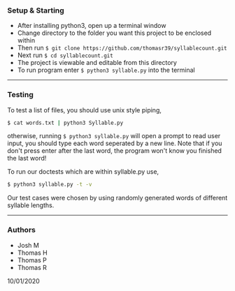 ### Setup & Starting
- After installing python3, open up a terminal window
- Change directory to the folder you want this project to be enclosed within
- Then run `$ git clone https://github.com/thomasr39/syllablecount.git`
- Next run `$ cd syllablecount.git`
- The project is viewable and editable from this directory
- To run program enter `$ python3 syllable.py` into the terminal

---

### Testing
To test a list of files, you should use unix style piping,
```bash
$ cat words.txt | python3 Syllable.py
```
otherwise, running `$ python3 syllable.py` will open a prompt to read user input,
you should type each word seperated by a new line. Note that if you don't press
enter after the last word, the program won't know you finished the last word!

To run our doctests which are within syllable.py use,
```bash
$ python3 syllable.py -t -v 
```

Our test cases were chosen by using randomly generated words of different
syllable lengths.

---

### Authors
- Josh M
- Thomas H
- Thomas P
- Thomas R

10/01/2020
